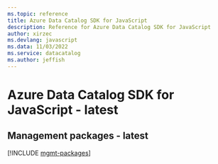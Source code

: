 ```yaml
---
ms.topic: reference
title: Azure Data Catalog SDK for JavaScript
description: Reference for Azure Data Catalog SDK for JavaScript
author: xirzec
ms.devlang: javascript
ms.data: 11/03/2022
ms.service: datacatalog
ms.author: jeffish
---
```

# Azure Data Catalog SDK for JavaScript - latest

## Management packages - latest
[!INCLUDE [mgmt-packages](data-catalog-mgmt-index.md)]